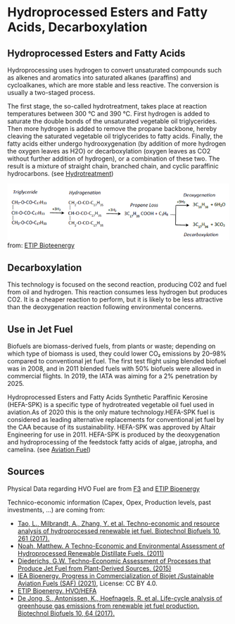 # Hydroprocessed Esters and Fatty Acids, Decarboxylation

## **Hydroprocessed Esters and Fatty Acids**

Hydroprocessing uses hydrogen to convert unsaturated compounds such as alkenes and aromatics into saturated alkanes (paraffins) and cycloalkanes, which are more stable and less reactive. The conversion is usually a two-staged process.

The first stage, the so-called hydrotreatment, takes place at reaction temperatures between 300 °C and 390 °C. 
First hydrogen is added to saturate the double bonds of the unsaturated vegetable oil triglycerides. 
Then more hydrogen is added to remove the propane backbone, hereby cleaving the saturated vegetable oil triglycerides to fatty acids. Finally, the fatty acids either undergo hydrooxygenation (by addition of more hydrogen the oxygen leaves as H2O) or decarboxylation (oxygen leaves as CO2 without further addition of hydrogen), or a combination of these two. The result is a mixture of straight chain, branched chain, and cyclic paraffinic hydrocarbons.
(see [Hydrotreatment](https://www.etipbioenergy.eu/value-chains/conversion-technologies/conventional-technologies/hydrotreatment-to-hvo))

![](hydroprocessing_reaction_equation.png)
from: [ETIP Bioteenergy](https://www.etipbioenergy.eu/value-chains/conversion-technologies/conventional-technologies/hydrotreatment-to-hvo)


## Decarboxylation

This technology is focused on the second reaction, producing C02 and fuel from oil and hydrogen. This reaction consumes less hydrogen but produces CO2. It is a cheaper reaction to perform, but it is likely to be less attractive than the deoxygenation reaction following environmental concerns. 


## Use in Jet Fuel

Biofuels are biomass-derived fuels, from plants or waste; depending on which type of biomass is used, they could lower CO₂ emissions by 20–98% compared to conventional jet fuel. The first test flight using blended biofuel was in 2008, and in 2011 blended fuels with 50% biofuels were allowed in commercial flights. In 2019, the IATA was aiming for a 2% penetration by 2025.

Hydroprocessed Esters and Fatty Acids Synthetic Paraffinic Kerosine (HEFA-SPK) is a specific type of hydrotreated vegetable oil fuel used in aviation.As of 2020 this is the only mature technology.HEFA-SPK fuel is considered as leading alternative replacements for conventional jet fuel by the CAA because of its sustainability.
HEFA-SPK was approved by Altair Engineering for use in 2011. HEFA-SPK is produced by the deoxygenation and hydroprocessing of the feedstock fatty acids of algae, jatropha, and camelina.
(see [Aviation Fuel](https://en.wikipedia.org/wiki/Aviation_biofuel))

## Sources
Physical Data regarding HVO Fuel are from [F3](https://f3centre.se/en/fact-sheets/hefa-hvo-hydroprocessed-esters-and-fatty-acids/) and [ETIP Bioenergy](https://www.etipbioenergy.eu/images/SAE_Study_Hydrotreated_Vegetable_Oil_HVO_as_a_Renewable_Diesel_Fuel.pdf)

Technico-economic information (Capex, Opex, Production levels, past investments, ...) are coming from:

- [Tao, L., Milbrandt, A., Zhang, Y. et al. Techno-economic and resource analysis of hydroprocessed renewable jet fuel. Biotechnol Biofuels 10, 261 (2017).](https://biotechnologyforbiofuels.biomedcentral.com/articles/10.1186/s13068-017-0945-3)
- [Noah, Matthew. A Techno-Economic and Environmental Assessment of Hydroprocessed Renewable Distillate Fuels. (2011)](https://dspace.mit.edu/bitstream/handle/1721.1/65508/746766700-MIT.pdf?sequence=2&isAllowed=y)
- [Diederichs, G.W. Techno-Economic Assessment of Processes that Produce Jet Fuel from Plant-Derived Sources. (2015)](https://core.ac.uk/download/pdf/37440495.pdf)
- [IEA Bioenergy. Progress in Commercialization of Biojet
/Sustainable Aviation Fuels (SAF) (2021)](https://www.ieabioenergy.com/wp-content/uploads/2021/06/IEA-Bioenergy-Task-39-Progress-in-the-commercialisation-of-biojet-fuels-May-2021-1.pdf), License: CC BY 4.0.
- [ETIP Bioenergy. HVO/HEFA](https://www.etipbioenergy.eu/value-chains/products-end-use/products/hvo-hefa)
- [De Jong, S., Antonissen, K., Hoefnagels, R. et al. Life-cycle analysis of greenhouse gas emissions from renewable jet fuel production. Biotechnol Biofuels 10, 64 (2017).](https://biotechnologyforbiofuels.biomedcentral.com/articles/10.1186/s13068-017-0739-7)



